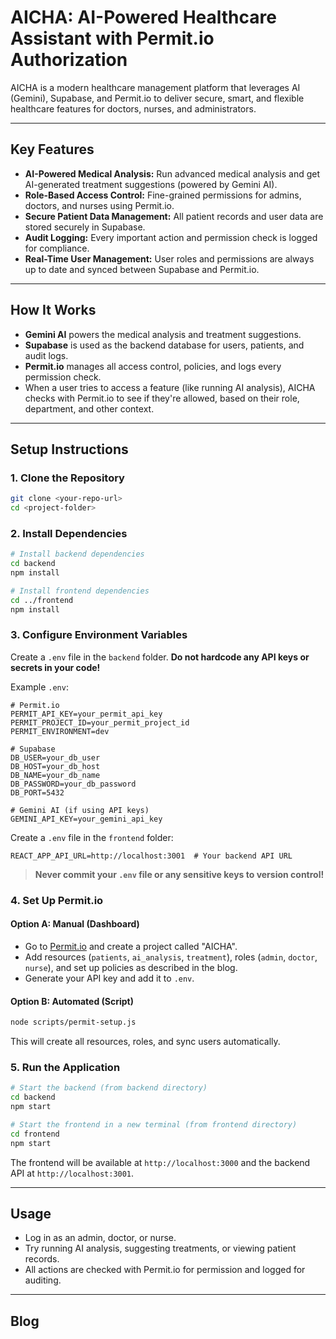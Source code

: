 # AICHA: AI-Powered Healthcare Assistant with Permit.io Authorization

AICHA is a modern healthcare management platform that leverages AI (Gemini), Supabase, and Permit.io to deliver secure, smart, and flexible healthcare features for doctors, nurses, and administrators.

---

## Key Features
- **AI-Powered Medical Analysis:** Run advanced medical analysis and get AI-generated treatment suggestions (powered by Gemini AI).
- **Role-Based Access Control:** Fine-grained permissions for admins, doctors, and nurses using Permit.io.
- **Secure Patient Data Management:** All patient records and user data are stored securely in Supabase.
- **Audit Logging:** Every important action and permission check is logged for compliance.
- **Real-Time User Management:** User roles and permissions are always up to date and synced between Supabase and Permit.io.

---

## How It Works
- **Gemini AI** powers the medical analysis and treatment suggestions.
- **Supabase** is used as the backend database for users, patients, and audit logs.
- **Permit.io** manages all access control, policies, and logs every permission check.
- When a user tries to access a feature (like running AI analysis), AICHA checks with Permit.io to see if they're allowed, based on their role, department, and other context.

---

## Setup Instructions

### 1. Clone the Repository
```bash
git clone <your-repo-url>
cd <project-folder>
```

### 2. Install Dependencies
```bash
# Install backend dependencies
cd backend
npm install

# Install frontend dependencies
cd ../frontend
npm install
```

### 3. Configure Environment Variables
Create a `.env` file in the `backend` folder. **Do not hardcode any API keys or secrets in your code!**

Example `.env`:
```env
# Permit.io
PERMIT_API_KEY=your_permit_api_key
PERMIT_PROJECT_ID=your_permit_project_id
PERMIT_ENVIRONMENT=dev

# Supabase
DB_USER=your_db_user
DB_HOST=your_db_host
DB_NAME=your_db_name
DB_PASSWORD=your_db_password
DB_PORT=5432

# Gemini AI (if using API keys)
GEMINI_API_KEY=your_gemini_api_key
```

Create a `.env` file in the `frontend` folder:
```env
REACT_APP_API_URL=http://localhost:3001  # Your backend API URL
```

> **Never commit your `.env` file or any sensitive keys to version control!**

### 4. Set Up Permit.io
#### Option A: Manual (Dashboard)
- Go to [Permit.io](https://permit.io) and create a project called "AICHA".
- Add resources (`patients`, `ai_analysis`, `treatment`), roles (`admin`, `doctor`, `nurse`), and set up policies as described in the blog.
- Generate your API key and add it to `.env`.

#### Option B: Automated (Script)
```bash
node scripts/permit-setup.js
```
This will create all resources, roles, and sync users automatically.

### 5. Run the Application
```bash
# Start the backend (from backend directory)
cd backend
npm start

# Start the frontend in a new terminal (from frontend directory)
cd frontend
npm start
```

The frontend will be available at `http://localhost:3000` and the backend API at `http://localhost:3001`.

---

## Usage
- Log in as an admin, doctor, or nurse.
- Try running AI analysis, suggesting treatments, or viewing patient records.
- All actions are checked with Permit.io for permission and logged for auditing.

---

## Blog
